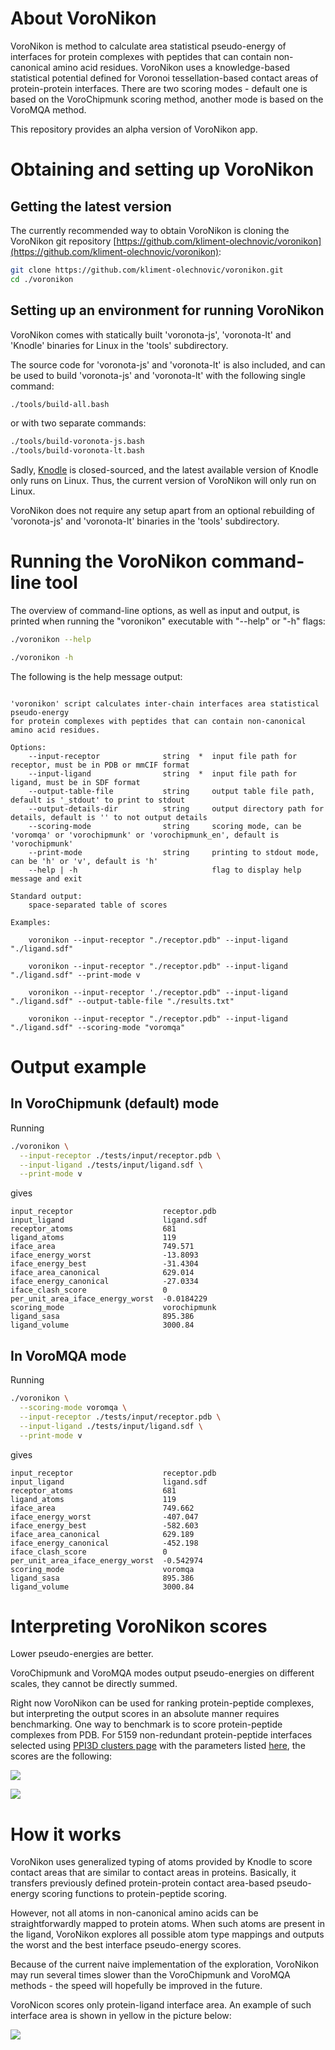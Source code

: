 # About VoroNikon

VoroNikon is method to calculate area statistical pseudo-energy of interfaces for protein complexes
with peptides that can contain non-canonical amino acid residues.
VoroNikon uses a knowledge-based statistical potential defined for Voronoi tessellation-based contact areas of protein-protein interfaces.
There are two scoring modes - default one is based on the VoroChipmunk scoring method, another mode is based on the VoroMQA method.

This repository provides an alpha version of VoroNikon app.

# Obtaining and setting up VoroNikon

## Getting the latest version

The currently recommended way to obtain VoroNikon is cloning the VoroNikon git repository [https://github.com/kliment-olechnovic/voronikon](https://github.com/kliment-olechnovic/voronikon):

```bash
git clone https://github.com/kliment-olechnovic/voronikon.git
cd ./voronikon
```

## Setting up an environment for running VoroNikon

VoroNikon comes with statically built 'voronota-js', 'voronota-lt' and 'Knodle' binaries for Linux in the 'tools' subdirectory.

The source code for 'voronota-js' and 'voronota-lt' is also included, and can be used to build 'voronota-js' and 'voronota-lt' with the following single command: 

```bash
./tools/build-all.bash
```

or with two separate commands:

```bash
./tools/build-voronota-js.bash
./tools/build-voronota-lt.bash
```

Sadly, [Knodle](https://team.inria.fr/nano-d/software/knodle/) is closed-sourced, and the latest available version of Knodle only runs on Linux.
Thus, the current version of VoroNikon will only run on Linux.

VoroNikon does not require any setup apart from an optional rebuilding of 'voronota-js' and 'voronota-lt' binaries in the 'tools' subdirectory.


# Running the VoroNikon command-line tool

The overview of command-line options, as well as input and output, is printed when running the "voronikon" executable with "--help" or "-h" flags:

```bash
./voronikon --help

./voronikon -h
```

The following is the help message output:

```

'voronikon' script calculates inter-chain interfaces area statistical pseudo-energy
for protein complexes with peptides that can contain non-canonical amino acid residues.

Options:
    --input-receptor              string  *  input file path for receptor, must be in PDB or mmCIF format
    --input-ligand                string  *  input file path for ligand, must be in SDF format
    --output-table-file           string     output table file path, default is '_stdout' to print to stdout
    --output-details-dir          string     output directory path for details, default is '' to not output details
    --scoring-mode                string     scoring mode, can be 'voromqa' or 'vorochipmunk' or 'vorochipmunk_en', default is 'vorochipmunk'
    --print-mode                  string     printing to stdout mode, can be 'h' or 'v', default is 'h'
    --help | -h                              flag to display help message and exit

Standard output:
    space-separated table of scores
    
Examples:

    voronikon --input-receptor "./receptor.pdb" --input-ligand "./ligand.sdf"
    
    voronikon --input-receptor "./receptor.pdb" --input-ligand "./ligand.sdf" --print-mode v
    
    voronikon --input-receptor './receptor.pdb" --input-ligand "./ligand.sdf" --output-table-file "./results.txt"

    voronikon --input-receptor "./receptor.pdb" --input-ligand "./ligand.sdf" --scoring-mode "voromqa"

```

# Output example

## In VoroChipmunk (default) mode

Running

```bash
./voronikon \
  --input-receptor ./tests/input/receptor.pdb \
  --input-ligand ./tests/input/ligand.sdf \
  --print-mode v
```

gives

```
input_receptor                    receptor.pdb
input_ligand                      ligand.sdf
receptor_atoms                    681
ligand_atoms                      119
iface_area                        749.571
iface_energy_worst                -13.8093
iface_energy_best                 -31.4304
iface_area_canonical              629.014
iface_energy_canonical            -27.0334
iface_clash_score                 0
per_unit_area_iface_energy_worst  -0.0184229
scoring_mode                      vorochipmunk
ligand_sasa                       895.386
ligand_volume                     3000.84
```

## In VoroMQA mode

Running

```bash
./voronikon \
  --scoring-mode voromqa \
  --input-receptor ./tests/input/receptor.pdb \
  --input-ligand ./tests/input/ligand.sdf \
  --print-mode v
```

gives

```
input_receptor                    receptor.pdb
input_ligand                      ligand.sdf
receptor_atoms                    681
ligand_atoms                      119
iface_area                        749.662
iface_energy_worst                -407.047
iface_energy_best                 -582.603
iface_area_canonical              629.189
iface_energy_canonical            -452.198
iface_clash_score                 0
per_unit_area_iface_energy_worst  -0.542974
scoring_mode                      voromqa
ligand_sasa                       895.386
ligand_volume                     3000.84
```

# Interpreting VoroNikon scores

Lower pseudo-energies are better.

VoroChipmunk and VoroMQA modes output pseudo-energies on different scales, they cannot be directly summed.

Right now VoroNikon can be used for ranking protein-peptide complexes, but interpreting the output scores in an absolute manner requires benchmarking.
One way to benchmark is to score protein-peptide complexes from PDB.
For 5159 non-redundant protein-peptide interfaces selected using [PPI3D clusters page](https://bioinformatics.lt/ppi3d/clusters)
with the parameters listed [here](benchmark/ppi3d_peptides/input/ppi3d_9d29a2d46eaf6d2d59bd93bc1f4158e6.json),
the scores are the following:

![](./benchmark/ppi3d_peptides/output/plot_of_ligand_size_vs_interface_pseudo_energy_vorochipmunk.png)

![](./benchmark/ppi3d_peptides/output/plot_of_ligand_size_vs_interface_pseudo_energy_voromqa.png)

# How it works

VoroNikon uses generalized typing of atoms provided by Knodle to score contact areas that are similar to contact areas in proteins.
Basically, it transfers previously defined protein-protein contact area-based pseudo-energy scoring functions to protein-peptide scoring.

However, not all atoms in non-canonical amino acids can be straightforwardly mapped to protein atoms.
When such atoms are present in the ligand, VoroNikon explores all possible atom type mappings and outputs the worst and the best interface pseudo-energy scores.

Because of the current naive implementation of the exploration, VoroNikon may run several times slower than the VoroChipmunk and VoroMQA methods - the speed will hopefully be improved in the future.

VoroNicon scores only protein-ligand interface area. An example of such interface area is shown in yellow in the picture below:

![](./interface_visualization.png)

